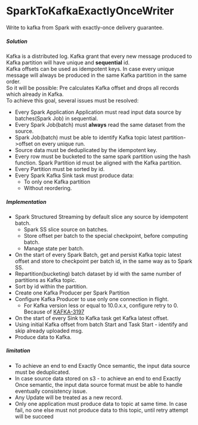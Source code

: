 # SparkToKafkaExactlyOnceWriter

Write to kafka from Spark with exactly-once delivery guarantee.

##### Solution

Kafka is a distributed log. Kafka grant that every new message produced to Kafka partition will have unique and **sequential** id.\
Kafka offsets can be used as idempotent keys. In case every unique message will always be produced in the same Kafka
partition in the same order. \
So it will be possible: Pre calculates Kafka offset and drops all records which already in Kafka. \
To achieve this goal, several issues must be resolved:

* Every Spark Application Application must read input data source by batches(Spark Job) in sequential.
* Every Spark Job(batch) must **always** read the same dataset from the source.
* Spark Job(batch) must be able to identify Kafka topic latest partition->offset on every unique run.
* Source data must be deduplicated by the idempotent key.
* Every row must be bucketed to the same spark partition using the hash function. Spark Partition id must be aligned
  with the Kafka partition.
* Every Partition must be sorted by id.
* Every Spark Kafka Sink task must produce data:
    * To only one Kafka partition
    * Without reordering.

##### Implementation

* Spark Structured Streaming by default slice any source by idempotent batch.
    * Spark SS slice source on batches.
    * Store offset per batch to the special checkpoint, before computing batch.
    * Manage state per batch.
* On the start of every Spark Batch, get and persist Kafka topic latest offset and store to checkpoint per batch id, in
  the same way as to Spark SS.
* Repartition(bucketing) batch dataset by id with the same number of partitions as Kafka topic.
* Sort by id within the partition.
* Create one Kafka Producer per Spark Partition
* Configure Kafka Producer to use only one connection in flight.
    * For Kafka version less or equal to 10.0.x.x, configure retry to 0. Because
      of [KAFKA-3197](https://issues.apache.org/jira/browse/KAFKA-3197)
* On the start of every Sink to Kafka task get Kafka latest offset.
* Using initial Kafka offset from batch Start and Task Start - identify and skip already uploaded msg.
* Produce data to Kafka.

##### limitation

* To achieve an end to end Exactly Once semantic, the input data source must be deduplicated.
* In case source data stored on s3 - to achieve an end to end Exactly Once semantic, the input data source format must
  be able to handle eventually consistency issue.
* Any Update will be treated as a new record.
* Only one application must produce data to topic at same time. In case fail, no one else must not produce data to this
  topic, until retry attempt will be succeed
